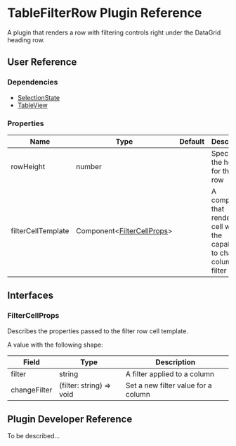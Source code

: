 # TableFilterRow Plugin Reference

A plugin that renders a row with filtering controls right under the DataGrid heading row.

## User Reference

### Dependencies

- [SelectionState](selection-state.md)
- [TableView](table-view.md)

### Properties

Name | Type | Default | Description
-----|------|---------|------------
rowHeight | number | | Specifies the height for the filter row
filterCellTemplate | Component&lt;[FilterCellProps](#filter-cell-props)&gt; | | A component that renders a cell with the capability to change a column filter

## Interfaces

### <a name="filter-cell-props"></a>FilterCellProps

Describes the properties passed to the filter row cell template.

A value with the following shape:

Field | Type | Description
------|------|------------
filter | string | A filter applied to a column
changeFilter | (filter: string) => void | Set a new filter value for a column

## Plugin Developer Reference

To be described...
